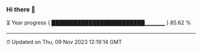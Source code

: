 ### Hi there 👋

⏳ Year progress { █████████████████████████▁▁▁▁▁ } 85.62 %

---

⏰ Updated on Thu, 09 Nov 2023 12:19:14 GMT
